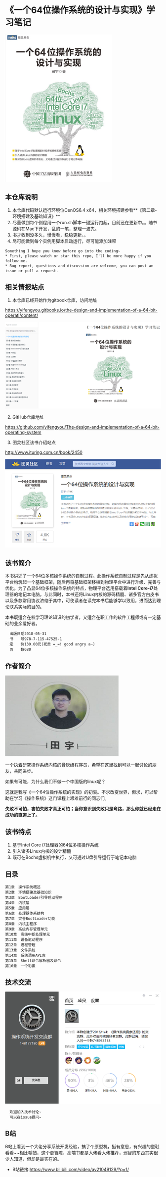 # 《一个64位操作系统的设计与实现》学习笔记

![1528172698621.png](image/1528172698621.png)

## 本仓库说明

1. 本仓库代码默认运行环境位CenOS6.4 x64，相关环境搭建参看**《第二章-环境搭建及基础知识》**
2. 尽量做到每个例程用一个run.sh脚本一键运行跑起，目前还在更新中。。随书源码在Mac下开发，乱的一笔，整理一波先。
3. 书才收到没多久，慢慢看，稳稳更新。。
4. 尽可能做到每个实例用脚本启动运行，尽可能添加注释

```
Something I hope you know before go into the coding~
* First, please watch or star this repo, I'll be more happy if you follow me.
* Bug report, questions and discussion are welcome, you can post an issue or pull a request.
```

## 相关情报站点

1. 本仓库已经开始作为gitbook仓库，访问地址

<https://yifengyou.gitbooks.io/the-design-and-implementation-of-a-64-bit-operati/content/>

![1528024651841.png](image/1528024651841.png)

2. GitHub仓库地址

<https://github.com/yifengyou/The-design-and-implementation-of-a-64-bit-operating-system>

3. 图灵社区该书介绍站点

<http://www.ituring.com.cn/book/2450>

![1528024676833.png](image/1528024676833.png)

## 该书简介

本书讲述了一个64位多核操作系统的自制过程。此操作系统自制过程是先从虚拟平台构筑起一个基础框架，随后再将基础框架移植到物理平台中进行升级、完善与优化。为了凸显64位多核操作系统的特点，物理平台选用搭载着**Intel Core-i7**处理器的笔记本电脑。与此同时，本书还将Linux内核的源码精髓、诸多官方白皮书以及多款常用协议浓缩于其中，可使读者在读完本书后能够学以致用，进而达到理论联系实际的目的。

本书既适合在校学习理论知识的初学者，又适合在职工作的软件工程师或有一定基础的业余爱好者。

```
  出版日期2018-05-31
  书　　号978-7-115-47525-1
  定　　价139.00元(死贵 =_=! good angry a~)
  页　　数680
```

## 作者简介

![1528023934602.png](image/1528023934602.png)

一个执着研究操作系统内核的骨灰级程序员，希望在这里找到可以一起讨论的朋友，共同进步。

如果有可能，为什么我们不做一个中国版的linux呢？

这就是我写《一个64位操作系统的实现》的初衷。不求改变世界，但求，可以帮助在学习《操作系统》这门课程上艰难前行的同志们。

**失败不可怕，害怕失败才真正可怕；当你意识到失败只是弯路，那么你就已经走在成功的直道上了。**

## 该书特点

1. 基于Intel Core i7处理器的64位多核操作系统
2. 引入诸多Linux内核的设计精髓
3. 既可在Bochs虚拟机中执行，又可通过U盘引导运行于笔记本电脑

## 目录
```
第1章　操作系统概述
第2章　环境搭建及基础知识
第3章　BootLoader引导启动程序
第4章　内核层
第5章　应用层　
第6章　处理器体系结构
第7章　完善BootLoader功能
第8章　内核主程序
第9章　高级内存管理单元　
第10章　高级中断处理单元
第11章　设备驱动程序
第12章　进程管理
第13章　文件系统
第14章　系统调用API库
第15章　Shell命令解析器及命令
第16章　一个彩蛋
```
## 技术交流

![1528023577132.png](image/1528023577132.png)

      欢迎加入技术讨论~
      可以在issue提问~

## B站

B站上看到一个大佬分享系统开发经验，搞了个原型机，挺有意思，有兴趣的童鞋看看~~相比嚼蜡，这个更智障，高端书都是大佬看大佬推荐，弱智的东西其实很少人知道，但却是最实在的。

* B站链接:<https://www.bilibili.com/video/av21049129/?p=1/>
